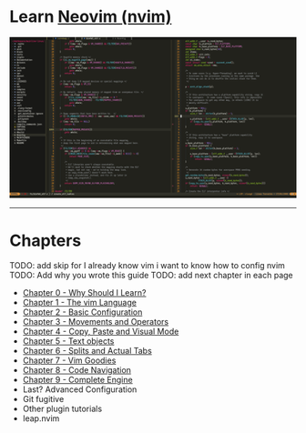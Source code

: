 # Learn [Neovim (nvim)](https://github.com/neovim/neovim)

![nvim Screenshot](./media/preview.png)

---

# Chapters

TODO: add skip for I already know vim i want to know how to config nvim
TODO: Add why you wrote this guide
TODO: add next chapter in each page


* [Chapter 0 - Why Should I Learn?](chapters/00-why-should-i-learn.md)
* [Chapter 1 - The vim Language](chapters/01-the-vim-language.md)
* [Chapter 2 - Basic Configuration](chapters/02-basic-config.md)
* [Chapter 3 - Movements and Operators](chapters/03-movements-and-operators.md)
* [Chapter 4 - Copy, Paste and Visual Mode](chapters/04-copy-paste-visual.md)
* [Chapter 5 - Text objects](chapters/05-text-objects.md)
* [Chapter 6 - Splits and Actual Tabs](chapters/06-splits-and-actual-tabs.md)
* [Chapter 7 - Vim Goodies](chapters/07-vim-goodies.md)
* [Chapter 8 - Code Navigation](chapters/08-code-navigation.md)
* [Chapter 9 - Complete Engine](chapters/09-complete-engine.md)
* Last? Advanced Configuration
* Git fugitive
* Other plugin tutorials
* leap.nvim
